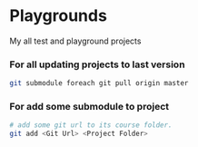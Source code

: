 # Playgrounds
My all test and playground projects

### For all updating projects to last version
```bash
git submodule foreach git pull origin master
```

### For add some submodule to project
```bash
# add some git url to its course folder.
git add <Git Url> <Project Folder>
```
